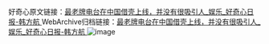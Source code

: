 好奇心原文链接：[最老牌电台在中国借壳上线，并没有很吸引人_娱乐_好奇心日报-韩方航 ](https://www.qdaily.com/articles/10279.html)
WebArchive归档链接：[最老牌电台在中国借壳上线，并没有很吸引人_娱乐_好奇心日报-韩方航 ](http://web.archive.org/web/20170819005511/http://www.qdaily.com:80/articles/10279.html)
![image](http://ww3.sinaimg.cn/large/007d5XDply1g3vvusji73j30u032t1kx)